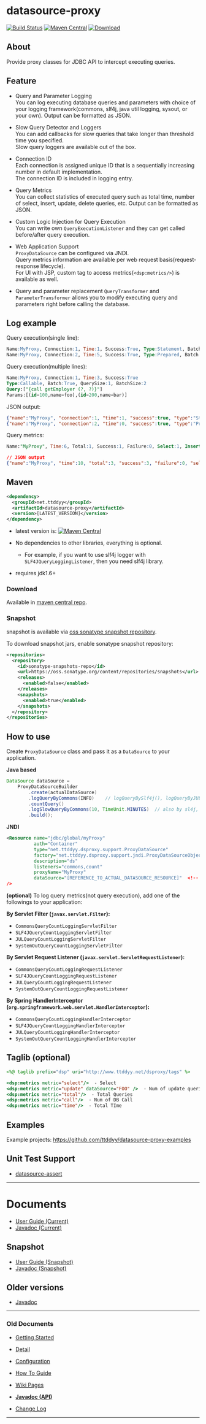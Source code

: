 # datasource-proxy

[![Build Status](https://travis-ci.org/ttddyy/datasource-proxy.svg?branch=master)](https://travis-ci.org/ttddyy/datasource-proxy)
[![Maven Central](https://maven-badges.herokuapp.com/maven-central/net.ttddyy/datasource-proxy/badge.svg)]([maven-central_badge])
[![Download](https://api.bintray.com/packages/ttddyy/maven/datasource-proxy/images/download.svg) ](https://bintray.com/ttddyy/maven/datasource-proxy/_latestVersion)


## About

Provide proxy classes for JDBC API to intercept executing queries.

## Feature

- Query and Parameter Logging  
  You can log executing database queries and parameters with choice of your logging framework(commons, slf4j, 
  java util logging, sysout, or your own).
  Output can be formatted as JSON.

- Slow Query Detector and Loggers  
  You can add callbacks for slow queries that take longer than threshold time you specified.  
  Slow query loggers are available out of the box.

- Connection ID  
  Each connection is assigned unique ID that is a sequentially increasing number in default implementation.  
  The connection ID is included in logging entry.

- Query Metrics  
  You can collect statistics of executed query such as total time, number of select, insert, update, delete queries, etc.
  Output can be formatted as JSON.

- Custom Logic Injection for Query Execution  
  You can write own `QueryExecutionListener` and they can get called before/after query execution. 

- Web Application Support  
  `ProxyDataSource` can be configured via JNDI.   
  Query metrics information are available per web request basis(request-response lifecycle).  
  For UI with JSP, custom tag to access metrics(`<dsp:metrics/>`) is available as well.
   
- Query and parameter replacement
  `QueryTransformer` and `ParameterTransformer` allows you to modify executing query and parameters right before 
  calling the database.


## Log example


Query execution(single line):

```sql
Name:MyProxy, Connection:1, Time:1, Success:True, Type:Statement, Batch:False, QuerySize:1, BatchSize:0, Query:["CREATE TABLE users(id INT, name VARCHAR(255))"], Params:[]
Name:MyProxy, Connection:2, Time:5, Success:True, Type:Prepared, Batch:True, QuerySize:1, BatchSize:2, Query:["INSERT INTO users (id, name) VALUES (?, ?)"], Params:[(1,foo),(2,bar)]
```

Query execution(multiple lines):

```sql
Name:MyProxy, Connection:1, Time:3, Success:True
Type:Callable, Batch:True, QuerySize:1, BatchSize:2
Query:["{call getEmployer (?, ?)}"]
Params:[(id=100,name=foo),(id=200,name=bar)]
```

JSON output:

```json
{"name":"MyProxy", "connection":1, "time":1, "success":true, "type":"Statement", "batch":false, "querySize":1, "batchSize":0, "query":["CREATE TABLE users(id INT, name VARCHAR(255))"], "params":[]}
{"name":"MyProxy", "connection":2, "time":0, "success":true, "type":"Prepared", "batch":true, "querySize":1, "batchSize":3, "query":["INSERT INTO users (id, name) VALUES (?, ?)"], "params":[["1","foo"],["2","bar"],[3","baz"]]}
```

Query metrics:

```sql
Name:"MyProxy", Time:6, Total:1, Success:1, Failure:0, Select:1, Insert:0, Update:0, Delete:0, Other:0
```

```json
// JSON output
{"name":"MyProxy", "time":10, "total":3, "success":3, "failure":0, "select":1, "insert":2, "update":0, "delete":0, "other":0}
```


## Maven

```xml
<dependency>
  <groupId>net.ttddyy</groupId>
  <artifactId>datasource-proxy</artifactId>
  <version>[LATEST_VERSION]</version>
</dependency>
```

- latest version is: [![Maven Central](https://maven-badges.herokuapp.com/maven-central/net.ttddyy/datasource-proxy/badge.svg)]([maven-central_badge])

- No dependencies to other libraries, everything is optional.
    - For example, if you want to use slf4j logger with `SLF4JQueryLoggingListener`, then you need slf4j library.

- requires jdk1.6+


### Download

Available in [maven central repo](http://search.maven.org/#search|ga|1|datasource-proxy).

### Snapshot

snapshot is available via [oss sonatype snapshot repository](https://oss.sonatype.org/content/repositories/snapshots/net/ttddyy/datasource-proxy/).

To download snapshot jars, enable sonatype snapshot repository:


```xml
<repositories>
  <repository>
    <id>sonatype-snapshots-repo</id>
    <url>https://oss.sonatype.org/content/repositories/snapshots</url>
    <releases>
      <enabled>false</enabled>
    </releases>
    <snapshots>
      <enabled>true</enabled>
    </snapshots>
  </repository>
</repositories>
```

## How to use

Create `ProxyDataSource` class and pass it as a `DataSource` to your application.
 
**Java based**  

```java
DataSource dataSource = 
    ProxyDataSourceBuilder
        .create(actualDataSource)
        .logQueryByCommons(INFO)    // logQueryBySlf4j(), logQueryByJUL(), logQueryToSysOut()
        .countQuery()
        .logSlowQueryByCommons(10, TimeUnit.MINUTES)  // also by sl4j, jul, system out
        .build();
```

**JNDI**  

```xml
<Resource name="jdbc/global/myProxy" 
          auth="Container"
          type="net.ttddyy.dsproxy.support.ProxyDataSource"
          factory="net.ttddyy.dsproxy.support.jndi.ProxyDataSourceObjectFactory"
          description="ds"
          listeners="commons,count"
          proxyName="MyProxy"
          dataSource="[REFERENCE_TO_ACTUAL_DATASOURCE_RESOURCE]"  <!-- ex: java:jdbc/global/myDS --> 
/>
```

**(optional)** To log query metrics(not query execution), add one of the followings to your application:

**By Servlet Filter (`javax.servlet.Filter`):**  
- `CommonsQueryCountLoggingServletFilter` 
- `SLF4JQueryCountLoggingServletFilter` 
- `JULQueryCountLoggingServletFilter` 
- `SystemOutQueryCountLoggingServletFilter` 

**By Servlet Request Listener (`javax.servlet.ServletRequestListener`):**
- `CommonsQueryCountLoggingRequestListener`
- `SLF4JQueryCountLoggingRequestListener`
- `JULQueryCountLoggingRequestListener`
- `SystemOutQueryCountLoggingRequestListener`
  
**By Spring HandlerInterceptor (`org.springframework.web.servlet.HandlerInterceptor`):**
- `CommonsQueryCountLoggingHandlerInterceptor`
- `SLF4JQueryCountLoggingHandlerInterceptor`
- `JULQueryCountLoggingHandlerInterceptor`
- `SystemOutQueryCountLoggingHandlerInterceptor`




## Taglib (optional)

```jsp
<%@ taglib prefix="dsp" uri="http://www.ttddyy.net/dsproxy/tags" %>

<dsp:metrics metric="select"/>  - Select
<dsp:metrics metric="update" dataSource="FOO" />  - Num of update queries for datasource FOO
<dsp:metrics metric="total"/>  - Total Queries
<dsp:metrics metric="call"/>  - Num of DB Call
<dsp:metrics metric="time"/>  - Total TIme
```


## Examples

Example projects: https://github.com/ttddyy/datasource-proxy-examples


## Unit Test Support

- [datasource-assert](https://github.com/ttddyy/datasource-assert)

---

# Documents

- [User Guide (Current)][user-guide-current]
- [Javadoc (Current)][javadoc-current]

## Snapshot

- [User Guide (Snapshot)][user-guide-snapshot]
- [Javadoc (Snapshot)][javadoc-snapshot]

## Older versions

- [Javadoc](https://github.com/ttddyy/datasource-proxy/wiki/Javadoc)

----

### Old Documents
- [Getting Started](https://github.com/ttddyy/datasource-proxy/wiki/Getting-Started)
- [Detail](https://github.com/ttddyy/datasource-proxy/wiki/Detail)
- [Configuration](https://github.com/ttddyy/datasource-proxy/wiki/Configuration)
- [How To Guide](https://github.com/ttddyy/datasource-proxy/wiki/How-To-Guide)

- [Wiki Pages](https://github.com/ttddyy/datasource-proxy/wiki/_pages)
- **[Javadoc (API)](https://github.com/ttddyy/datasource-proxy/wiki/Javadoc)**
- [Change Log](./CHANGELOG.md)

----

[maven-central_badge]: https://maven-badges.herokuapp.com/maven-central/net.ttddyy/datasource-proxy/
[user-guide-current]: http://ttddyy.github.io/datasource-proxy/docs/current/user-guide/
[user-guide-snapshot]: http://ttddyy.github.io/datasource-proxy/docs/snapshot/user-guide/
[javadoc-current]: http://ttddyy.github.io/datasource-proxy/docs/current/api/
[javadoc-snapshot]: http://ttddyy.github.io/datasource-proxy/docs/snapshot/api/
